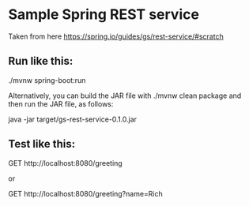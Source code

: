 # Sample Spring REST service
Taken from here https://spring.io/guides/gs/rest-service/#scratch

## Run like this:
./mvnw spring-boot:run

Alternatively, you can build the JAR file with ./mvnw clean package and then run the JAR file, as follows:

java -jar target/gs-rest-service-0.1.0.jar

## Test like this:
GET http://localhost:8080/greeting

or

GET http://localhost:8080/greeting?name=Rich


